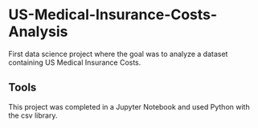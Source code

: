 # US-Medical-Insurance-Costs-Analysis

First data science project where the goal was to analyze a dataset containing US Medical Insurance Costs. 

## Tools
This project was completed in a Jupyter Notebook and used Python with the csv library. 

